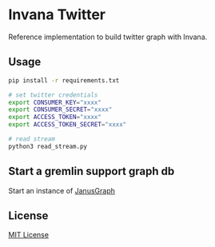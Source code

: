 # Invana Twitter

Reference implementation to build twitter graph with Invana.

## Usage

```bash
pip install -r requirements.txt

# set twitter credentials 
export CONSUMER_KEY="xxxx"
export CONSUMER_SECRET="xxxx"
export ACCESS_TOKEN="xxxx"
export ACCESS_TOKEN_SECRET="xxxx"

# read stream
python3 read_stream.py
```

## Start a gremlin support graph db

Start an instance of [JanusGraph](https://github.com/JanusGraph/janusgraph-docker/tree/master/0.6)

## License

[MIT License](LICENSE)